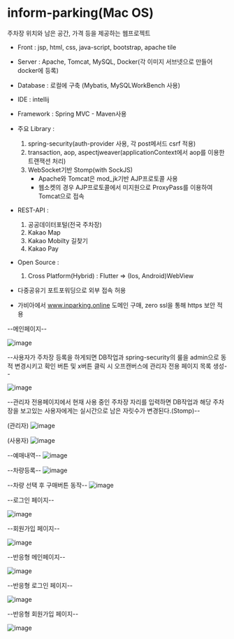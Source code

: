 # inform-parking(Mac OS)
주차장 위치와 남은 공간, 가격 등을 제공하는 웹프로젝트

* Front : jsp, html, css, java-script, bootstrap, apache tile
* Server : Apache, Tomcat, MySQL, Docker(각 이미지 서브넷으로 만들어 docker에 등록)
* Database : 로컬에 구축 (Mybatis, MySQLWorkBench 사용)
* IDE : intellij
* Framework : Spring MVC - Maven사용
* 주요 Library : 
  1. spring-security(auth-provider 사용, 각 post메서드 csrf 적용)
  2. transaction, aop, aspectjweaver(applicationContext에서 aop를 이용한 트랜잭션 처리)
  3. WebSocket기반 Stomp(with SockJS)
     * Apache와 Tomcat은 mod_jk기반 AJP프로토콜 사용
     * 웹소켓의 경우 AJP프로토콜에서 미지원으로 ProxyPass를 이용하여 Tomcat으로 접속
* REST-API : 
  1. 공공데이터포털(전국 주차장)
  2. Kakao Map
  3. Kakao Mobilty 길찾기
  4. Kakao Pay

* Open Source :
  1. Cross Platform(Hybrid) : Flutter => (Ios, Android)WebView

* 다중공유기 포트포워딩으로 외부 접속 허용
* 가비아에서 www.inparking.online 도메인 구매, zero ssl을 통해 https 보안 적용



--메인페이지--

![image](https://user-images.githubusercontent.com/45596085/213401710-7b3c50e3-c3c0-4c30-8711-5206e336a1f6.png)


--사용자가 주차장 등록을 하게되면 DB작업과 spring-security의 룰을 admin으로 동적 변경시키고 확인 버튼 및 x버튼 클릭 시 오프캔버스에 관리자 전용 페이지 목록 생성--

![image](https://user-images.githubusercontent.com/45596085/215928453-c444fdf3-f1ed-489a-9f90-e6fc1fe3a66c.png)

--관리자 전용페이지에서 현재 사용 중인 주차장 자리를 입력하면 DB작업과 해당 주차장을 보고있는 사용자에게는 실시간으로 남은 자릿수가 변경된다.(Stomp)--

(관리자)
![image](https://user-images.githubusercontent.com/45596085/215927245-0d23cb85-a5fb-4600-af17-c38e458e9125.png)


(사용자)
![image](https://user-images.githubusercontent.com/45596085/214701914-ff5a8734-64f3-44b6-8e7b-5f70b645499c.png)


--예매내역--
![image](https://user-images.githubusercontent.com/45596085/215927942-c440e133-4638-4964-9c31-9cdacd7018e8.png)


--차량등록--
![image](https://user-images.githubusercontent.com/45596085/215928497-af05974f-fe33-420d-b209-fb8a13ad7d6f.png)


--차량 선택 후 구매버튼 동작--
![image](https://user-images.githubusercontent.com/45596085/215928591-17b2ac7b-2863-4d26-9527-664e0e7c22a3.png)





--로그인 페이지--

![image](https://user-images.githubusercontent.com/45596085/211064015-fa93cc91-5f54-4e54-83e5-cd0c3385e20b.png)



--회원가입 페이지--

![image](https://user-images.githubusercontent.com/45596085/211064181-79edc61d-2adf-428d-892c-a21cff840257.png)



--반응형 메인페이지--


![image](https://user-images.githubusercontent.com/45596085/212411868-a611b966-d90d-4000-b6c8-ab6d5be7a3cf.png)




--반응형 로그인 페이지--


![image](https://user-images.githubusercontent.com/45596085/212411854-674741a2-82e9-4430-be41-898814ce025b.png)




--반응형 회원가입 페이지--


![image](https://user-images.githubusercontent.com/45596085/212411814-c4708ef6-aa82-4375-8253-971349c2517e.png)
